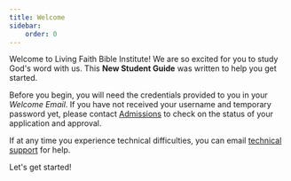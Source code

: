 ```yaml
---
title: Welcome
sidebar:
    order: 0
---
```


Welcome to Living Faith Bible Institute! We are so excited for you to study God's word with us.
This **New Student Guide** was written to help you get started.

Before you begin, you will need the credentials provided to you in your *Welcome Email*. If you 
have not received your username and temporary password yet, please contact [Admissions](mailto:admissions@lfbi.org) 
to check on the status of your application and approval.

If at any time you experience technical difficulties, you can email [technical support](mailto:tech@lfbi.org) for help.

Let's get started!